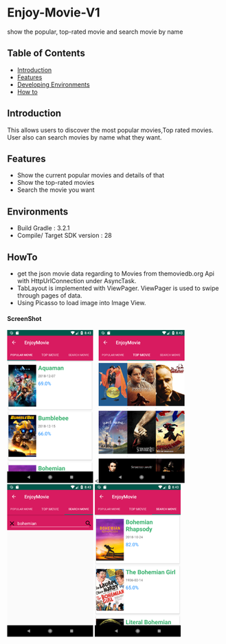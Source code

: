 # Enjoy-Movie-V1
show the popular, top-rated movie and search movie by name

## Table of Contents

- [Introduction](#introduction)
- [Features](#features)
- [Developing Environments](#environments)
- [How to](#Howto)

## Introduction
This allows users to discover the most popular movies,Top rated movies.
User also can search movies by name what they want.
## Features
* Show the current popular movies and details of that
* Show the top-rated movies
* Search the movie you want

## Environments
- Build Gradle : 3.2.1
- Compile/ Target SDK version : 28

## HowTo
- get the json movie data regarding to Movies from themoviedb.org Api with HttpUrlConnection under AsyncTask.
- TabLayout is implemented with ViewPager. ViewPager is used to swipe through pages of
data.
- Using Picasso to load image into Image View.


#### ScreenShot
<img src="https://github.com/sangaelee/Enjoy-Movie-V1/blob/master/screenshot/Screenshot_1.png" width="200"></img>    <<img src="https://github.com/sangaelee/Enjoy-Movie-V1/blob/master/screenshot/Screenshot_2.png" width="200"></img>    <img src="https://github.com/sangaelee/Enjoy-Movie-V1/blob/master/screenshot/Screenshot_3.png" width="200"></img>    <img src="https://github.com/sangaelee/Enjoy-Movie-V1/blob/master/screenshot/Screenshot_4.png" width="200"></img>   

